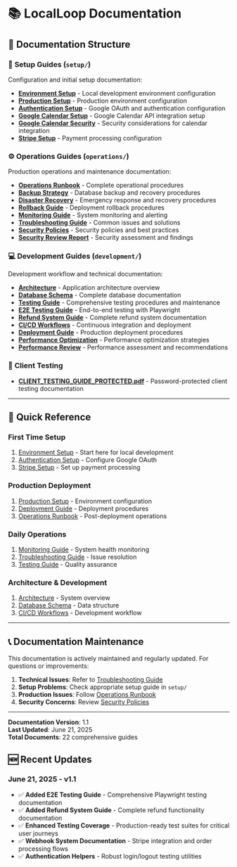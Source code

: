 # 📚 LocalLoop Documentation

## 📁 Documentation Structure

### 🔧 **Setup Guides** (`setup/`)
Configuration and initial setup documentation:
- **[Environment Setup](setup/environment-setup.md)** - Local development environment configuration
- **[Production Setup](setup/production-setup.md)** - Production environment configuration  
- **[Authentication Setup](setup/authentication-setup.md)** - Google OAuth and authentication configuration
- **[Google Calendar Setup](setup/google-calendar-setup.md)** - Google Calendar API integration setup
- **[Google Calendar Security](setup/google-calendar-security.md)** - Security considerations for calendar integration
- **[Stripe Setup](setup/stripe-setup.md)** - Payment processing configuration

### ⚙️ **Operations Guides** (`operations/`)
Production operations and maintenance documentation:
- **[Operations Runbook](operations/operations-runbook.md)** - Complete operational procedures
- **[Backup Strategy](operations/backup-strategy.md)** - Database backup and recovery procedures
- **[Disaster Recovery](operations/disaster-recovery.md)** - Emergency response and recovery procedures
- **[Rollback Guide](operations/rollback-guide.md)** - Deployment rollback procedures
- **[Monitoring Guide](operations/monitoring-guide.md)** - System monitoring and alerting
- **[Troubleshooting Guide](operations/troubleshooting-guide.md)** - Common issues and solutions
- **[Security Policies](operations/security-policies.md)** - Security policies and best practices
- **[Security Review Report](operations/security-review-report.md)** - Security assessment and findings

### 💻 **Development Guides** (`development/`)
Development workflow and technical documentation:
- **[Architecture](development/architecture.md)** - Application architecture overview
- **[Database Schema](development/database-schema.md)** - Complete database documentation
- **[Testing Guide](development/testing-guide.md)** - Comprehensive testing procedures and maintenance
- **[E2E Testing Guide](development/e2e-testing-guide.md)** - End-to-end testing with Playwright
- **[Refund System Guide](development/refund-system-guide.md)** - Complete refund system documentation
- **[CI/CD Workflows](development/ci-cd-workflows.md)** - Continuous integration and deployment
- **[Deployment Guide](development/deployment-guide.md)** - Production deployment procedures
- **[Performance Optimization](development/performance-optimization.md)** - Performance optimization strategies
- **[Performance Review](development/performance-review.md)** - Performance assessment and recommendations

### 🧪 **Client Testing**
- **[CLIENT_TESTING_GUIDE_PROTECTED.pdf](CLIENT_TESTING_GUIDE_PROTECTED.pdf)** - Password-protected client testing documentation

---

## 🎯 **Quick Reference**

### **First Time Setup**
1. [Environment Setup](setup/environment-setup.md) - Start here for local development
2. [Authentication Setup](setup/authentication-setup.md) - Configure Google OAuth
3. [Stripe Setup](setup/stripe-setup.md) - Set up payment processing

### **Production Deployment**
1. [Production Setup](setup/production-setup.md) - Environment configuration
2. [Deployment Guide](development/deployment-guide.md) - Deployment procedures
3. [Operations Runbook](operations/operations-runbook.md) - Post-deployment operations

### **Daily Operations**
1. [Monitoring Guide](operations/monitoring-guide.md) - System health monitoring
2. [Troubleshooting Guide](operations/troubleshooting-guide.md) - Issue resolution
3. [Testing Guide](development/testing-guide.md) - Quality assurance

### **Architecture & Development**
1. [Architecture](development/architecture.md) - System overview
2. [Database Schema](development/database-schema.md) - Data structure
3. [CI/CD Workflows](development/ci-cd-workflows.md) - Development workflow

---

## 📞 **Documentation Maintenance**

This documentation is actively maintained and regularly updated. For questions or improvements:

1. **Technical Issues**: Refer to [Troubleshooting Guide](operations/troubleshooting-guide.md)
2. **Setup Problems**: Check appropriate setup guide in `setup/`
3. **Production Issues**: Follow [Operations Runbook](operations/operations-runbook.md)
4. **Security Concerns**: Review [Security Policies](operations/security-policies.md)

---

**Documentation Version**: 1.1  
**Last Updated**: June 21, 2025  
**Total Documents**: 22 comprehensive guides

## 🆕 **Recent Updates**

### **June 21, 2025 - v1.1**
- ✅ **Added E2E Testing Guide** - Comprehensive Playwright testing documentation
- ✅ **Added Refund System Guide** - Complete refund functionality documentation  
- ✅ **Enhanced Testing Coverage** - Production-ready test suites for critical user journeys
- ✅ **Webhook System Documentation** - Stripe integration and order processing flows
- ✅ **Authentication Helpers** - Robust login/logout testing utilities